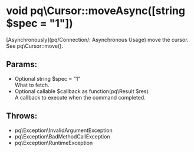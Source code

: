 # void pq\Cursor::moveAsync([string $spec = "1"])

[Asynchronously](pq/Connection/: Asynchronous Usage) move the cursor.
See pq\Cursor::move().

## Params:

* Optional string $spec = "1"  
  What to fetch.
* Optional callable $callback as function(pq\Result $res)  
  A callback to execute when the command completed.

## Throws:

* pq\Exception\InvalidArgumentException
* pq\Exception\BadMethodCallException
* pq\Exception\RuntimeException
